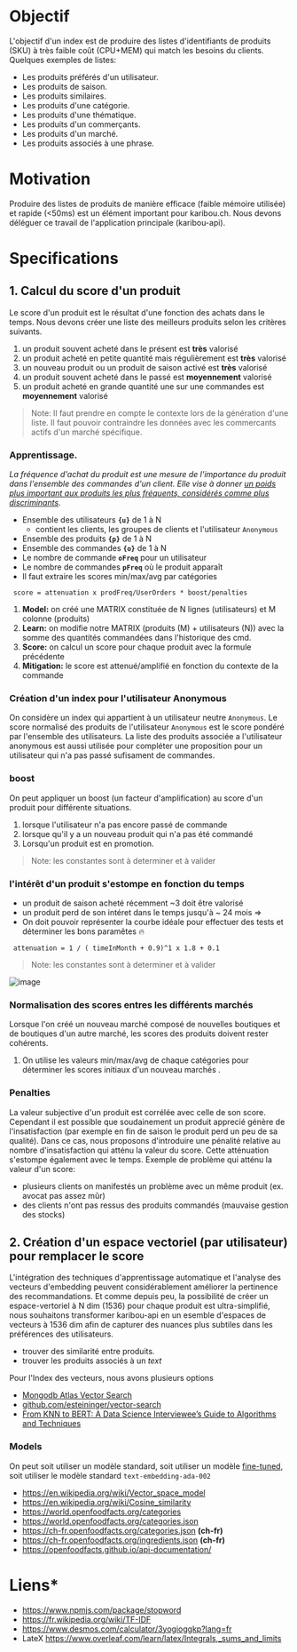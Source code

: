 # Objectif
L'objectif d'un index est de produire des listes d'identifiants de produits (SKU) à très faible coût (CPU+MEM) qui match les besoins du clients. Quelques exemples de listes:

* Les produits préférés d'un utilisateur.
* Les produits de saison.
* Les produits similaires.
* Les produits d'une catégorie.
* Les produits d'une thématique.
* Les produits d'un commerçants.
* Les produits d'un marché.
* Les produits associés à une phrase.


# Motivation
Produire des listes de produits de manière efficace (faible mémoire utilisée) et rapide (<50ms) est un élément important pour karibou.ch. Nous devons déléguer ce travail de l'application principale (karibou-api). 

# Specifications

## 1. Calcul du score d'un produit 
Le score d'un produit est le résultat d'une fonction des achats dans le temps. Nous devons créer une liste des meilleurs produits selon les critères suivants.
1. un produit souvent acheté dans le présent est **très** valorisé
1. un produit acheté en petite quantité mais régulièrement est **très** valorisé
2. un nouveau produit ou un produit de saison activé  est **très** valorisé
3. un produit souvent acheté dans le passé est **moyennement** valorisé
4. un produit acheté en grande quantité une sur une commandes est **moyennement** valorisé 

> Note: Il faut prendre en compte le contexte lors de la génération d'une liste. Il faut pouvoir contraindre les données avec les commercants actifs d'un marché spécifique. 

### Apprentissage.
_La fréquence d'achat du produit est une mesure de l'importance du produit dans l'ensemble des commandes d'un client. Elle vise à donner <u>un poids plus important aux produits les plus fréquents, considérés comme plus discriminants</u>_. 



* Ensemble des utilisateurs **`{u}`** de 1 à N
  * contient les clients, les groupes de clients et l'utilisateur `Anonymous`
* Ensemble des produits **`{p}`** de 1 à N
* Ensemble des commandes **`{o}`** de 1 à N
* Le nombre de commande **`oFreq`**  pour un utilisateur 
* Le nombre de commandes **`pFreq`** où le produit apparaît
* Il faut extraire les scores min/max/avg par catégories 

```
 score = attenuation x prodFreq/UserOrders * boost/penalties
```

1. **Model:** on créé une MATRIX constituée de N lignes (utilisateurs) et M colonne (produits)
1. **Learn:** on modifie notre MATRIX  (produits (M) + utilisateurs (N)) avec la somme des quantités commandées dans l'historique des cmd.
1. **Score:** on calcul un score pour chaque produit avec la formule précédente
1. **Mitigation:** le score est attenué/amplifié en fonction du contexte de la commande 

### Création d'un index pour l'utilisateur Anonymous
On considère un index qui appartient à un utilisateur neutre `Anonymous`. Le score normalisé des produits de l'utilisateur `Anonymous` est le score pondéré par l'ensemble des utilisateurs. La liste des produits associée a l'utilisateur anonymous est aussi utilisée pour compléter une proposition pour un utilisateur qui n'a pas passé sufisament de commandes.

### boost
On peut appliquer un boost (un facteur d'amplification) au score d'un produit pour différente situations. 
1. lorsque l'utilisateur n'a pas encore passé de commande
3. lorsque qu'il y a un nouveau produit qui n'a pas été commandé
4. Lorsqu'un produit est en promotion.

> Note: les constantes sont à determiner et à valider

### l'intérêt d'un produit s'estompe en fonction du temps
* un produit de saison acheté récemment ~3 doit être valorisé
* un produit perd de son intéret dans le temps jusqu'à ~ 24 mois => 
* On doit pouvoir représenter la courbe idéale pour effectuer des tests et déterminer les bons paramêtes :fire:
```
 attenuation = 1 / ( timeInMonth + 0.9)^1 x 1.8 + 0.1 
```
> Note: les constantes sont à determiner et à valider

![image](https://github.com/karibou-ch/karibou-ml-userx/assets/1422935/8f8ff35e-1ef1-4892-82b3-5cac2597e37e)


### Normalisation des scores entres les différents marchés
Lorsque l'on créé un nouveau marché composé de nouvelles boutiques et de boutiques d'un autre marché, les scores des produits doivent rester cohérents. 
1. On utilise les valeurs min/max/avg de chaque catégories pour déterminer les scores initiaux d'un nouveau marchés .


### Penalties
La valeur subjective d'un produit est corrélée avec celle de son score. Cependant il est possible que soudainement un produit apprecié génère de l'insatisfaction (par exemple en fin de saison le produit perd un peu de sa qualité). Dans ce cas, nous proposons d'introduire une pénalité relative au nombre d'insatisfaction qui atténu la valeur du score. Cette atténuation s'estompe également avec le temps. Exemple de problème qui atténu la valeur d'un score:
* plusieurs clients on manifestés un problème avec un même produit (ex. avocat pas assez mûr)
* des clients n'ont pas ressus des produits commandés (mauvaise gestion des stocks)

## 2. Création d'un espace vectoriel (par utilisateur) pour remplacer le score

L'intégration des techniques d'apprentissage automatique et l'analyse des vecteurs d'embedding peuvent considérablement améliorer la pertinence des recommandations. Et comme depuis peu, la possibilité de créer un espace-vertoriel à N dim (1536) pour chaque produit est ultra-simplifié, nous souhaitons transformer karibou-api en un esemble d'espaces de vecteurs à 1536 dim afin de capturer des nuances plus subtiles dans les préférences des utilisateurs.
* trouver des similarité entre produits.
* trouver les produits associés à un *text*

Pour l'Index des vecteurs, nous avons plusieurs options
* [Mongodb Atlas Vector Search](https://www.mongodb.com/docs/atlas/atlas-search/field-types/knn-vector/#std-label-fts-knn-vector-type-options)
* [github.com/esteininger/vector-search](https://github.com/esteininger/vector-search/tree/master/use-cases/question-and-answering)
* [From KNN to BERT: A Data Science Interviewee’s Guide to Algorithms and Techniques](https://namratesh.medium.com/from-knn-to-bert-a-data-science-interviewees-guide-to-algorithms-and-techniques-da20b445b8fd)

### Models
On peut soit utiliser un modèle standard, soit utiliser un modèle [fine-tuned](https://platform.openai.com/docs/api-reference/models/list), soit utiliser le modèle standard `text-embedding-ada-002` 



* https://en.wikipedia.org/wiki/Vector_space_model
* https://en.wikipedia.org/wiki/Cosine_similarity
* https://world.openfoodfacts.org/categories
* https://world.openfoodfacts.org/categories.json
* https://ch-fr.openfoodfacts.org/categories.json **(ch-fr)**
* https://ch-fr.openfoodfacts.org/ingredients.json **(ch-fr)**
* https://openfoodfacts.github.io/api-documentation/


# Liens* 
* https://www.npmjs.com/package/stopword
* https://fr.wikipedia.org/wiki/TF-IDF 
* https://www.desmos.com/calculator/3yogioggkp?lang=fr
* LateX https://www.overleaf.com/learn/latex/Integrals,_sums_and_limits
